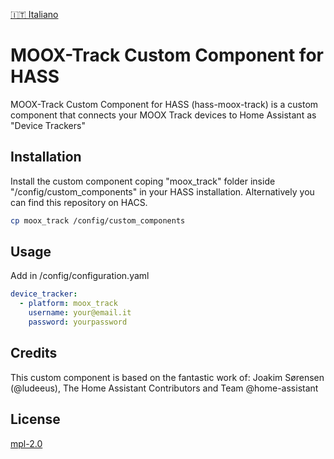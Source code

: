 [🇮🇹 Italiano](README_it.md)

# MOOX-Track Custom Component for HASS

MOOX-Track Custom Component for HASS (hass-moox-track) is a custom component that connects your MOOX Track devices to Home Assistant as "Device Trackers"

## Installation

Install the custom component coping "moox_track" folder inside "/config/custom_components" in your HASS installation. Alternatively you can find this repository on HACS.

```bash
cp moox_track /config/custom_components
```

## Usage

Add in /config/configuration.yaml
```yaml
device_tracker:
  - platform: moox_track
    username: your@email.it
    password: yourpassword
```

## Credits
This custom component is based on the fantastic work of:
Joakim Sørensen (@ludeeus), The Home Assistant Contributors and Team @home-assistant

## License
[mpl-2.0](http://www.apache.org/licenses/LICENSE-2.0)
